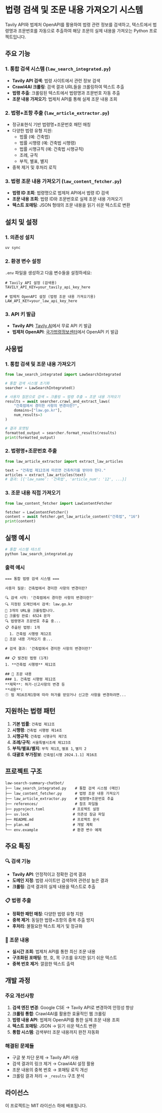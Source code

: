 # 법령 검색 및 조문 내용 가져오기 시스템

Tavily API와 법제처 OpenAPI를 활용하여 법령 관련 정보를 검색하고, 텍스트에서 법령명과 조문번호를 자동으로 추출하여 해당 조문의 실제 내용을 가져오는 Python 프로젝트입니다.

## 주요 기능

### 1. 통합 검색 시스템 (`law_search_integrated.py`)
- **Tavily API 검색**: 법령 사이트에서 관련 정보 검색
- **Crawl4AI 크롤링**: 검색 결과 URL들을 크롤링하여 텍스트 추출
- **법령 추출**: 크롤링된 텍스트에서 법령명과 조문번호 자동 추출
- **조문 내용 가져오기**: 법제처 API를 통해 실제 조문 내용 조회

### 2. 법령+조항 추출 (`law_article_extractor.py`)
- 정규표현식 기반 법령명+조문번호 패턴 매칭
- 다양한 법령 유형 지원:
  - 법률 (예: 건축법)
  - 법률 시행령 (예: 건축법 시행령)
  - 법률 시행규칙 (예: 건축법 시행규칙)
  - 조례, 규칙
  - 부칙, 별표, 별지
- 중복 제거 및 후처리 로직

### 3. 법령 조문 내용 가져오기 (`law_content_fetcher.py`)
- **법령 ID 조회**: 법령명으로 법제처 API에서 법령 ID 검색
- **조문 내용 조회**: 법령 ID와 조문번호로 실제 조문 내용 가져오기
- **텍스트 포매팅**: JSON 형태의 조문 내용을 읽기 쉬운 텍스트로 변환

## 설치 및 설정

### 1. 의존성 설치
```bash
uv sync
```

### 2. 환경 변수 설정
`.env` 파일을 생성하고 다음 변수들을 설정하세요:

```env
# Tavily API 설정 (검색용)
TAVILY_API_KEY=your_tavily_api_key_here

# 법제처 OpenAPI 설정 (법령 조문 내용 가져오기용)
LAW_API_KEY=your_law_api_key_here
```

### 3. API 키 발급
- **Tavily API**: [Tavily AI](https://tavily.com/)에서 무료 API 키 발급
- **법제처 OpenAPI**: [국가법령정보센터](https://www.law.go.kr/)에서 OpenAPI 키 발급

## 사용법

### 1. 통합 검색 및 조문 내용 가져오기
```python
from law_search_integrated import LawSearchIntegrated

# 통합 검색 시스템 초기화
searcher = LawSearchIntegrated()

# 사용자 질문으로 검색 → 크롤링 → 법령 추출 → 조문 내용 가져오기
results = await searcher.crawl_and_extract_laws(
    "건축법에서 경미한 사항의 변경이란?", 
    domains=["law.go.kr"], 
    num_results=3
)

# 결과 포맷팅
formatted_output = searcher.format_results(results)
print(formatted_output)
```

### 2. 법령명+조문번호 추출
```python
from law_article_extractor import extract_law_articles

text = "건축법 제12조에 따르면 건축허가를 받아야 한다."
articles = extract_law_articles(text)
# 결과: [{'law_name': '건축법', 'article_num': '12', ...}]
```

### 3. 조문 내용 직접 가져오기
```python
from law_content_fetcher import LawContentFetcher

fetcher = LawContentFetcher()
content = await fetcher.get_law_article_content("건축법", "16")
print(content)
```

## 실행 예시

```bash
# 통합 시스템 테스트
python law_search_integrated.py
```

### 출력 예시
```
=== 통합 법령 검색 시스템 ===

사용자 질문: 건축법에서 경미한 사항의 변경이란?

🔍 검색 시작: '건축법에서 경미한 사항의 변경이란?'
🔍 지정된 도메인에서 검색: law.go.kr
📄 3개의 URL을 크롤링합니다.
📝 크롤링 완료: 6524 문자
🔍 법령명과 조문번호 추출 중...
📋 추출된 법령: 1개
  1. 건축법 시행령 제12조
📖 조문 내용 가져오기 중...

# 검색 결과: '건축법에서 경미한 사항의 변경이란?'

## 📋 발견된 법령 (1개)
1. **건축법 시행령** 제12조

## 📖 조문 내용
### 1. 건축법 시행령 제12조
**제목**: 허가·신고사항의 변경 등
**내용**:
① 법 제16조제1항에 따라 허가를 받았거나 신고한 사항을 변경하려면...
```

## 지원하는 법령 패턴

1. **기본 법률**: `건축법 제12조`
2. **시행령**: `건축법 시행령 제14조`
3. **시행규칙**: `건축법 시행규칙 제7조`
4. **조례/규칙**: `서울특별시조례 제123조`
5. **부칙/별표/별지**: `부칙 제1조`, `별표 1`, `별지 2`
6. **대괄호 부가정보**: `건축법[시행 2024.1.1] 제16조`

## 프로젝트 구조

```
law-search-summary-chatbot/
├── law_search_integrated.py    # 통합 검색 시스템 (메인)
├── law_content_fetcher.py      # 법령 조문 내용 가져오기
├── law_article_extractor.py    # 법령명+조문번호 추출
├── references/                 # 참조 파일들
├── pyproject.toml             # 프로젝트 설정
├── uv.lock                    # 의존성 잠금 파일
├── README.md                  # 프로젝트 문서
├── plan.md                    # 개발 계획
└── env.example                # 환경 변수 예제
```

## 주요 특징

### 🔍 검색 기능
- **Tavily API**: 안정적이고 정확한 검색 결과
- **도메인 지정**: 법령 사이트만 검색하여 관련성 높은 결과
- **크롤링**: 검색 결과의 실제 내용을 텍스트로 추출

### 📋 법령 추출
- **정확한 패턴 매칭**: 다양한 법령 유형 지원
- **중복 제거**: 동일한 법령+조항의 중복 추출 방지
- **후처리**: 불필요한 텍스트 제거 및 정규화

### 📖 조문 내용
- **실시간 조회**: 법제처 API를 통한 최신 조문 내용
- **구조화된 포매팅**: 항, 호, 목 구조를 유지한 읽기 쉬운 텍스트
- **중복 번호 제거**: 깔끔한 텍스트 출력

## 개발 과정

### 주요 개선사항
1. **검색 엔진 변경**: Google CSE → Tavily API로 변경하여 안정성 향상
2. **크롤링 통합**: Crawl4AI를 활용한 효율적인 웹 크롤링
3. **법령 내용 API**: 법제처 OpenAPI를 통한 실제 조문 내용 조회
4. **텍스트 포매팅**: JSON → 읽기 쉬운 텍스트 변환
5. **통합 시스템**: 검색부터 조문 내용까지 완전 자동화

### 해결된 문제들
- 구글 봇 차단 문제 → Tavily API 사용
- 검색 결과의 링크 제거 → Crawl4AI 설정 활용
- 조문 내용의 중복 번호 → 포매팅 로직 개선
- 크롤링 결과 처리 → `_results` 구조 분석

## 라이선스

이 프로젝트는 MIT 라이선스 하에 배포됩니다. 